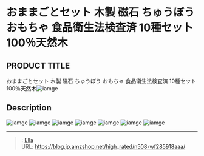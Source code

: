 # おままごとセット 木製 磁石 ちゅうぼう おもちゃ 食品衛生法検査済 10種セット 100％天然木


## PRODUCT TITLE 

おままごとセット 木製 磁石 ちゅうぼう おもちゃ 食品衛生法検査済 10種セット 100％天然木![iamge](https://b2bfiles1.gigab2b.cn/image/wkseller/304/20211203_726b0aa5e9280c0043505d8c492718f2.JPG)

## Description











![iamge](https://b2bfiles1.gigab2b.cn/image/wkseller/304/20211203_d70b8691c626c642b6e8102e4d7e9d0b.JPG)
![iamge](https://b2bfiles1.gigab2b.cn/image/wkseller/304/20211203_8bc2b7b3575ae24070fe6621e471e743.JPG)
![iamge](https://b2bfiles1.gigab2b.cn/image/wkseller/304/20211203_82890a0a63c5ca8c6c2b1a12ca00ee58.jpg)
![iamge](https://b2bfiles1.gigab2b.cn/image/wkseller/304/20211203_404ea324958d26c339db487834cab9dd.jpg)
![iamge](https://b2bfiles1.gigab2b.cn/image/wkseller/304/20211203_65db97d846b89f456c416144c28e52af.JPG)
![iamge](https://b2bfiles1.gigab2b.cn/image/wkseller/304/20211206_f2169c24efaabdac13b3ef13733b3233.jpg)
![iamge](nan)


---

> : [Ella](https://blog.jp.amzshop.net/)  
> URL: https://blog.jp.amzshop.net/high_rated/n508-wf285918aaa/  

